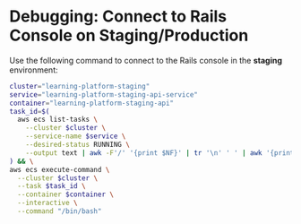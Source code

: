 # Debugging: Connect to Rails Console on Staging/Production

Use the following command to connect to the Rails console in the **staging** environment:

```bash
cluster="learning-platform-staging"
service="learning-platform-staging-api-service"
container="learning-platform-staging-api"
task_id=$(
  aws ecs list-tasks \
    --cluster $cluster \
    --service-name $service \
    --desired-status RUNNING \
    --output text | awk -F'/' '{print $NF}' | tr '\n' ' ' | awk '{print $1}'
) && \
aws ecs execute-command \
  --cluster $cluster \
  --task $task_id \
  --container $container \
  --interactive \
  --command "/bin/bash"
